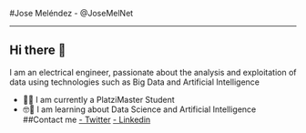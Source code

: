 #Jose Meléndez - @JoseMelNet

------------
Hi there 👋
------------
I am an electrical engineer, passionate about the analysis and exploitation of data using technologies such as Big Data and Artificial Intelligence
- 👨‍💻 I am currently a PlatziMaster Student
- 🤓🤖 I am learning about Data Science and Artificial Intelligence
##Contact me
[- Twitter](https://twitter.com/JoseMelNet "- Twitter")
[- Linkedin](www.linkedin.com/in/josemelnet "- Linkedin")
